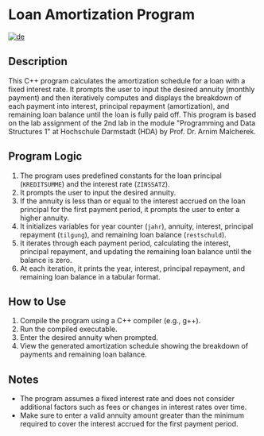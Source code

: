 # Loan Amortization Program

[![de](https://img.shields.io/badge/lang-de-green.svg)](README.de.md)

## Description

This C++ program calculates the amortization schedule for a loan with a fixed interest rate. It prompts the user to input the desired annuity (monthly payment) and then iteratively computes and displays the breakdown of each payment into interest, principal repayment (amortization), and remaining loan balance until the loan is fully paid off. This program is based on the lab assignment of the 2nd lab in the module "Programming and Data Structures 1" at Hochschule Darmstadt (HDA) by Prof. Dr. Arnim Malcherek.

## Program Logic

1. The program uses predefined constants for the loan principal (`KREDITSUMME`) and the interest rate (`ZINSSATZ`).
2. It prompts the user to input the desired annuity.
3. If the annuity is less than or equal to the interest accrued on the loan principal for the first payment period, it prompts the user to enter a higher annuity.
4. It initializes variables for year counter (`jahr`), annuity, interest, principal repayment (`tilgung`), and remaining loan balance (`restschuld`).
5. It iterates through each payment period, calculating the interest, principal repayment, and updating the remaining loan balance until the balance is zero.
6. At each iteration, it prints the year, interest, principal repayment, and remaining loan balance in a tabular format.

## How to Use

1. Compile the program using a C++ compiler (e.g., g++).
2. Run the compiled executable.
3. Enter the desired annuity when prompted.
4. View the generated amortization schedule showing the breakdown of payments and remaining loan balance.

## Notes

- The program assumes a fixed interest rate and does not consider additional factors such as fees or changes in interest rates over time.
- Make sure to enter a valid annuity amount greater than the minimum required to cover the interest accrued for the first payment period.
